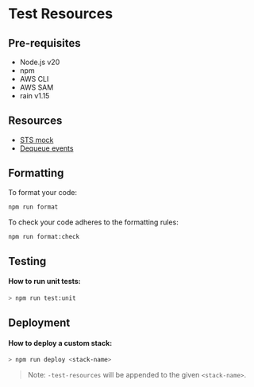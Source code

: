 # Test Resources

## Pre-requisites
- Node.js v20
- npm
- AWS CLI
- AWS SAM
- rain v1.15

## Resources

- [STS mock](src/functions/sts-mock/README.md)
- [Dequeue events](src/functions/dequeue/README.md)


## Formatting

To format your code:
```bash
npm run format
```

To check your code adheres to the formatting rules:
```bash
npm run format:check
```

## Testing

#### How to run unit tests:

```sh
> npm run test:unit
```

## Deployment

#### How to deploy a custom stack:

```sh
> npm run deploy <stack-name>
```

> Note: `-test-resources` will be appended to the given `<stack-name>`.